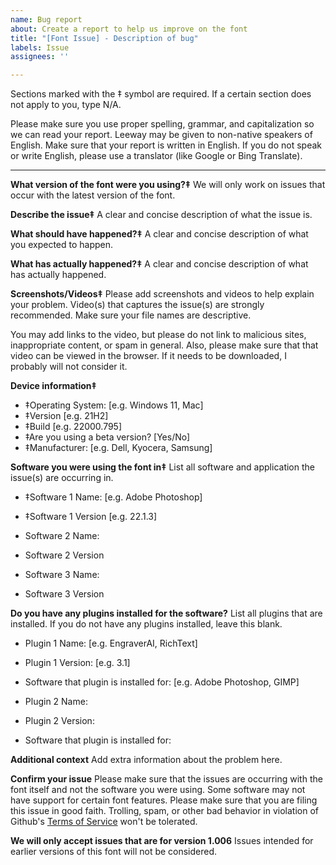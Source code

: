 ```yaml
---
name: Bug report
about: Create a report to help us improve on the font
title: "[Font Issue] - Description of bug"
labels: Issue
assignees: ''

---
```


Sections marked with the ‡ symbol are required. If a certain section does not apply to you, type N/A.

Please make sure you use proper spelling, grammar, and capitalization so we can read your report. Leeway may be given to non-native speakers of English. Make sure that your report is written in English. If you do not speak or write English, please use a translator (like Google or Bing Translate).

- - - -
**What version of the font were you using?‡**
We will only work on issues that occur with the latest version of the font.

**Describe the issue‡**
A clear and concise description of what the issue is.

**What should have happened?‡**
A clear and concise description of what you expected to happen.

**What has actually happened?‡**
A clear and concise description of what has actually happened.

**Screenshots/Videos‡**
Please add screenshots and videos to help explain your problem. Video(s) that captures the issue(s) are strongly recommended. Make sure your file names are descriptive.

You may add links to the video, but please do not link to malicious sites, inappropriate content, or spam in general. Also, please make sure that that video can be viewed in the browser. If it needs to be downloaded, I probably will not consider it.

**Device information‡**
 - ‡Operating System: [e.g. Windows 11, Mac]
 - ‡Version [e.g. 21H2]
 - ‡Build [e.g. 22000.795]
 - ‡Are you using a beta version? [Yes/No]
 - ‡Manufacturer: [e.g. Dell, Kyocera, Samsung]

**Software you were using the font in‡**
List all software and application the issue(s) are occurring in.
 - ‡Software 1 Name: [e.g. Adobe Photoshop]
 - ‡Software 1 Version [e.g. 22.1.3]

 - Software 2 Name: 
 - Software 2 Version 

 - Software 3 Name: 
 - Software 3 Version 

**Do you have any plugins installed for the software?**
List all plugins that are installed. If you do not have any plugins installed, leave this blank.
 - Plugin 1 Name: [e.g. EngraverAI, RichText]
 - Plugin 1 Version: [e.g. 3.1]
 - Software that plugin is installed for: [e.g. Adobe Photoshop, GIMP]

 - Plugin 2 Name: 
 - Plugin 2 Version: 
 - Software that plugin is installed for: 

**Additional context**
Add extra information about the problem here.

**Confirm your issue**
Please make sure that the issues are occurring with the font itself and not the software you were using. Some software may not have support for certain font features.
Please make sure that you are filing this issue in good faith. Trolling, spam, or other bad behavior in violation of Github's [Terms of Service](https://docs.github.com/en/site-policy/github-terms/github-terms-of-service) won't be tolerated.

**We will only accept issues that are for version 1.006**
Issues intended for earlier versions of this font will not be considered.
